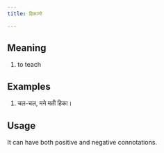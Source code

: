 ```yaml
---
title: हिकाणो

---
```


## Meaning

1. to teach

## Examples

1. चल-चल, मने मती हिका।

## Usage

It can have both positive and negative connotations. 

